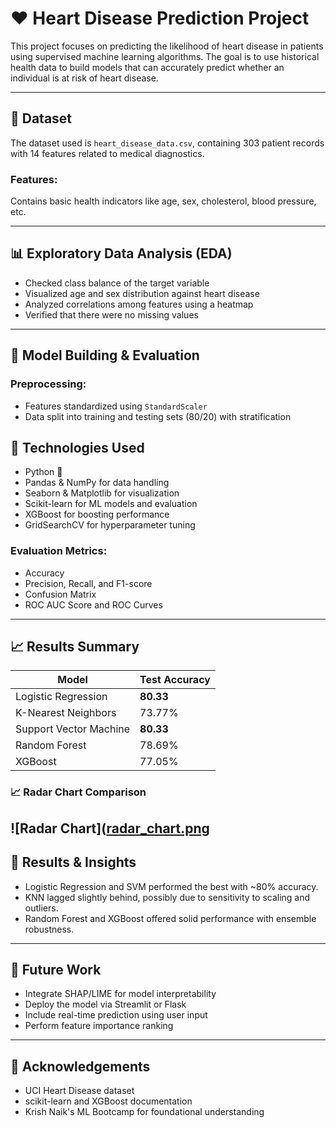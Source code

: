# ❤️ Heart Disease Prediction Project

This project focuses on predicting the likelihood of heart disease in patients using supervised machine learning algorithms. The goal is to use historical health data to build models that can accurately predict whether an individual is at risk of heart disease.

---

## 📁 Dataset

The dataset used is `heart_disease_data.csv`, containing 303 patient records with 14 features related to medical diagnostics.

### Features:
Contains basic health indicators like age, sex, cholesterol, blood pressure, etc.

---

## 📊 Exploratory Data Analysis (EDA)

- Checked class balance of the target variable
- Visualized age and sex distribution against heart disease
- Analyzed correlations among features using a heatmap
- Verified that there were no missing values

---

## 🧪 Model Building & Evaluation

### Preprocessing:
- Features standardized using `StandardScaler`
- Data split into training and testing sets (80/20) with stratification

## 🔧 Technologies Used

- Python 🐍
- Pandas & NumPy for data handling
- Seaborn & Matplotlib for visualization
- Scikit-learn for ML models and evaluation
- XGBoost for boosting performance
- GridSearchCV for hyperparameter tuning

### Evaluation Metrics:
- Accuracy
- Precision, Recall, and F1-score
- Confusion Matrix
- ROC AUC Score and ROC Curves

---

## 📈 Results Summary

| Model                  | Test Accuracy |
|------------------------|---------------|
| Logistic Regression    | **80.33**     |
| K-Nearest Neighbors    | 73.77%        |
| Support Vector Machine | **80.33**        |
| Random Forest          | 78.69%        |
| XGBoost                | 77.05%        |


### 📈 Radar Chart Comparison

![Radar Chart]([radar_chart.png](https://github.com/RishabhYadav1202/Heart-Disease-Prediction/blob/main/Images/Radar%20Chart%20for%20Comparison.png?raw=true)
---

## 📌 Results & Insights

- Logistic Regression and SVM performed the best with ~80% accuracy.
- KNN lagged slightly behind, possibly due to sensitivity to scaling and outliers.
- Random Forest and XGBoost offered solid performance with ensemble robustness.

---

## 📎 Future Work

- Integrate SHAP/LIME for model interpretability
- Deploy the model via Streamlit or Flask
- Include real-time prediction using user input
- Perform feature importance ranking

---

## 🙌 Acknowledgements

- UCI Heart Disease dataset
- scikit-learn and XGBoost documentation
- Krish Naik's ML Bootcamp for foundational understanding

